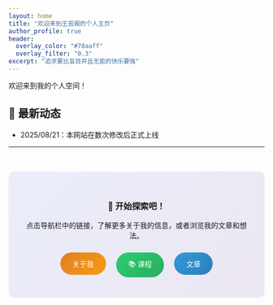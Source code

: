```yaml
---
layout: home
title: "欢迎来到王芸阁的个人主页"
author_profile: true
header:
  overlay_color: "#78aaff"
  overlay_filter: "0.3"
excerpt: "追求要比盲目并且无能的快乐要强"
---
```


<div class="page__hero">
  <p>欢迎来到我的个人空间！</p>
</div>

## 🌟 最新动态
- 2025/08/21：本网站在数次修改后正式上线

---

<div style="text-align: center; margin: 3rem 0; padding: 2rem; background: linear-gradient(135deg, #667eea20, #764ba220); border-radius: 12px;">
  <h3>🚀 开始探索吧！</h3>
  <p>点击导航栏中的链接，了解更多关于我的信息，或者浏览我的文章和想法。</p>
  <div style="margin-top: 1rem;">
    <a href="/about/" style="background: linear-gradient(135deg, #E67E22, #F39C12); color: white; padding: 0.75rem 1.5rem; margin: 0.5rem; border-radius: 25px; text-decoration: none; display: inline-block; font-weight: 500;">关于我</a>
    <a href="/courses/" style="background: linear-gradient(135deg, #2ECC71, #27AE60); color: white; padding: 0.75rem 1.5rem; margin: 0.5rem; border-radius: 25px; text-decoration: none; display: inline-block; font-weight: 500;">📚 课程</a>
    <a href="/writing/" style="background: linear-gradient(135deg, #3498DB, #2980B9); color: white; padding: 0.75rem 1.5rem; margin: 0.5rem; border-radius: 25px; text-decoration: none; display: inline-block; font-weight: 500;">文章</a>
  </div>
</div>




